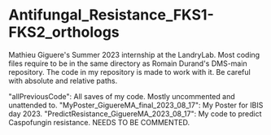 # Antifungal_Resistance_FKS1-FKS2_orthologs
Mathieu Giguere's Summer 2023 internship at the LandryLab.
Most coding files require to be in the same directory as Romain Durand's DMS-main repository. The code in my repository is made to work with it.
Be careful with absolute and relative paths.

"allPreviousCode": All saves of my code. Mostly uncommented and unattended to.
"MyPoster_GiguereMA_final_2023_08_17": My Poster for IBIS day 2023.
"PredictResistance_GiguereMA_2023_08_17": My code to predict Caspofungin resistance. NEEDS TO BE COMMENTED.
